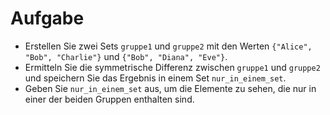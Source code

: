 # Aufgabe

- Erstellen Sie zwei Sets `gruppe1` und `gruppe2` mit den Werten `{"Alice", "Bob", "Charlie"}` und `{"Bob", "Diana", "Eve"}`.
- Ermitteln Sie die symmetrische Differenz zwischen `gruppe1` und `gruppe2` und speichern Sie das Ergebnis in einem Set `nur_in_einem_set`.
- Geben Sie `nur_in_einem_set` aus, um die Elemente zu sehen, die nur in einer der beiden Gruppen enthalten sind.